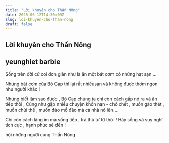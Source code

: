 ```yaml
---
title: "Lời khuyên cho Thần Nông"
date: 2025-06-12T14:30:09Z
slug: loi-khuyen-cho-than-nong
draft: false
---
```


## Lời khuyên cho Thần Nông

## yeunghiet barbie

Sống trên đời cứ coi đơn giản như là ăn một bát cơm có những hạt sạn ...
 
 
 Nhưng bát cơm của Bò Cạp thì lại rất nhiềusạn và không được thơm ngon như người khác !
 
 
Nhưng biết làm sao được , Bò Cạp chúng ta chỉ còn cách gắp nó ra và ăn tiếp 
thôi , Cũng như gặp nhiều chuyện khốn nạn - chó chết , muốn gào thét , muốn chửi thề , muốn đào mồ đào mả cả nhà nó lên ... 
 
 
Chỉ còn cách lặng im mà sống tiếp , trả thù từ từ thôi !
Hãy sống và suy nghĩ tích cực , hạnh phúc sẽ đến !
 
 
hội những người cung Thần Nông
